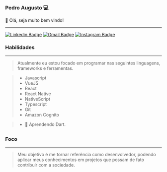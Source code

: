 ### Pedro Augusto 💻
<p>👋 Olá, seja muito bem vindo! </p>

------------

[![Linkedin Badge](https://img.shields.io/badge/-PedroAugusto-blue?style=flat-square&logo=linkedin&logoColor=white)](https://www.linkedin.com/in/pedroarm/)
[![Gmail Badge](https://img.shields.io/badge/-p.augusto0210@gmail.com-c14438?style=flat-square&logo=gmail&logoColor=white)](mailto:p.augusto0210@gmail.com)
[![Instagram Badge](https://img.shields.io/badge/-augus.tw-black?style=flat-square&logo=instagram&logoColor=white)](https://www.instagram.com/augus.tw/?hl=en)

### Habilidades
------------

> Atualmente eu estou focado em programar nas seguintes linguagens, frameworks e ferramentas.

> - Javascript
> - VueJS
> - React
> - React Native
> - NativeScript
> - Typescript
> - Git
> - Amazon Cognito

> - 🌱  Aprendendo Dart.

##

### Foco
------------

> Meu objetivo é me tornar referência como desenvolvedor, podendo aplicar meus conhecimentos em projetos que possam de fato contribuir com a sociedade.
